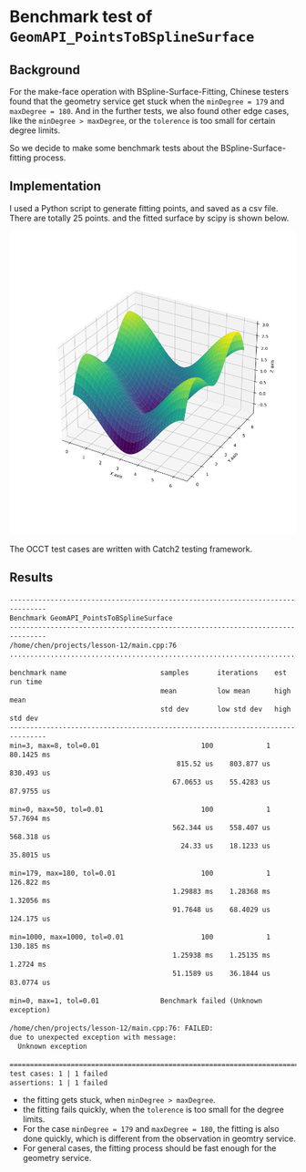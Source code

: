 # Benchmark test of `GeomAPI_PointsToBSplineSurface`

## Background

For the make-face operation with BSpline-Surface-Fitting, Chinese testers found that the geometry service get stuck when the `minDegree = 179` and `maxDegree = 180`. And in the further tests, we also found other edge cases, like the `minDegree > maxDegree`, or the `tolerence` is too small for certain degree limits.

So we decide to make some  benchmark tests about the BSpline-Surface-fitting process.

## Implementation

I used a Python script to generate fitting points, and saved as a csv file. There are totally 25 points. and the fitted surface by scipy is shown below.

![](py-bspline.png)

The OCCT test cases are written with Catch2 testing framework.

## Results

```
-------------------------------------------------------------------------------
Benchmark GeomAPI_PointsToBSplineSurface
-------------------------------------------------------------------------------
/home/chen/projects/lesson-12/main.cpp:76
...............................................................................

benchmark name                       samples       iterations    est run time
                                     mean          low mean      high mean
                                     std dev       low std dev   high std dev
-------------------------------------------------------------------------------
min=3, max=8, tol=0.01                         100             1    80.1425 ms 
                                         815.52 us    803.877 us    830.493 us 
                                        67.0653 us    55.4283 us    87.9755 us 
                                                                               
min=0, max=50, tol=0.01                        100             1    57.7694 ms 
                                        562.344 us    558.407 us    568.318 us 
                                          24.33 us    18.1233 us    35.8015 us 
                                                                               
min=179, max=180, tol=0.01                     100             1    126.822 ms 
                                        1.29883 ms    1.28368 ms    1.32056 ms 
                                        91.7648 us    68.4029 us    124.175 us 
                                                                               
min=1000, max=1000, tol=0.01                   100             1    130.185 ms 
                                        1.25938 ms    1.25135 ms     1.2724 ms 
                                        51.1589 us    36.1844 us    83.0774 us 
                                                                               
min=0, max=1, tol=0.01               Benchmark failed (Unknown exception) 

/home/chen/projects/lesson-12/main.cpp:76: FAILED:
due to unexpected exception with message:
  Unknown exception

===============================================================================
test cases: 1 | 1 failed
assertions: 1 | 1 failed
```

+ the fitting gets stuck, when `minDegree > maxDegree`.
+ the fitting fails quickly, when the `tolerence` is too small for the degree limits.
+ For the case `minDegree = 179` and `maxDegree = 180`, the fitting is also done quickly, which is different from the observation in geomtry service.
+ For general cases, the fitting process should be fast enough for the geometry service.
